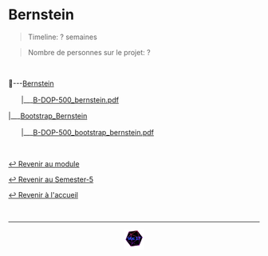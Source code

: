 # Bernstein

> Timeline: ? semaines

> Nombre de personnes sur le projet: ?

<br>

📂---[Bernstein](https://github.com/Studio-17/Epitech-Subjects/tree/main/Semester-5/B-DOP-500/Bernstein/Bernstein)

ㅤㅤ|\_\_\_[B-DOP-500_bernstein.pdf](https://github.com/Studio-17/Epitech-Subjects/blob/main/Semester-5/B-DOP-500/Bernstein/Bernstein/B-DOP-500_bernstein.pdf)

|\_\_\_[Bootstrap_Bernstein](https://github.com/Studio-17/Epitech-Subjects/tree/main/Semester-5/B-DOP-500/Bernstein/Bootstrap_Bernstein)

ㅤㅤ|\_\_\_[B-DOP-500_bootstrap_bernstein.pdf](https://github.com/Studio-17/Epitech-Subjects/blob/main/Semester-5/B-DOP-500/Bernstein/Bootstrap_Bernstein/B-DOP-500_bootstrap_bernstein.pdf)


<br>

[↩️ Revenir au module](https://github.com/Studio-17/Epitech-Subjects/tree/main/Semester-5/B-DOP-500)

[↩️ Revenir au Semester-5](https://github.com/Studio-17/Epitech-Subjects/tree/main/Semester-5)

[↩️ Revenir à l'accueil](https://github.com/Studio-17/Epitech-Subjects)

<br>

---

<div align="center">

<a href="https://github.com/Studio-17" target="_blank"><img src="../../../assets/voc17.gif" width="40"></a>

</div>